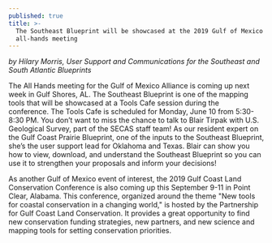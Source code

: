 ```yaml
---
published: true
title: >-
  The Southeast Blueprint will be showcased at the 2019 Gulf of Mexico Alliance
  all-hands meeting
---
```

_by Hilary Morris, User Support and Communications for the Southeast and South Atlantic Blueprints_

The All Hands meeting for the Gulf of Mexico Alliance is coming up next week in Gulf Shores, AL. The Southeast Blueprint is one of the mapping tools that will be showcased at a Tools Cafe session during the conference. The Tools Cafe is scheduled for Monday, June 10 from 5:30-8:30 PM. You don’t want to miss the chance to talk to Blair Tirpak with U.S. Geological Survey, part of the SECAS staff team! As our resident expert on the Gulf Coast Prairie Blueprint, one of the inputs to the Southeast Blueprint, she’s the user support lead for Oklahoma and Texas. Blair can show you how to view, download, and understand the Southeast Blueprint so you can use it to strengthen your proposals and inform your decisions!

As another Gulf of Mexico event of interest, the 2019 Gulf Coast Land Conservation Conference is also coming up this September 9-11 in Point Clear, Alabama. This conference, organized around the theme "New tools for coastal conservation in a changing world," is hosted by the Partnership for Gulf Coast Land Conservation. It provides a great opportunity to find new conservation funding strategies, new partners, and new science and mapping tools for setting conservation priorities.



